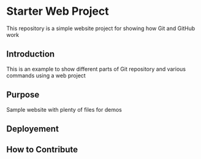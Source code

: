 # Starter Web Project

This repository is a simple website project for showing how Git and GitHub work

## Introduction
This is an example to show different parts of Git repository and various commands using a web project

## Purpose

Sample website with plenty of files for demos

## Deployement

## How to Contribute